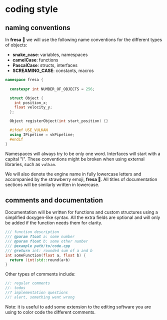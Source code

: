 # coding style

## naming conventions

In **fresa :strawberry:** we will use the following name conventions for the different types of objects:

- **snake_case**: variables, namespaces
- **camelCase**: functions
- **PascalCase**: structs, interfaces
- **SCREAMING_CASE**: constants, macros

```cpp
namespace fresa {
  
  constexpr int NUMBER_OF_OBJECTS = 256;

  struct Object {
    int position_x;
    float velocity_y;
  };

  Object registerObject(int start_position) {}

  #ifdef USE_VULKAN
  using IPipeline = vkPipeline;
  #endif
}
```

Namespaces will always try to be only one word. Interfaces will start with a capital "I". These conventions might be broken when using external libraries, such as `vulkan`.

We will also denote the engine name in fully lowercase letters and accompanied by the strawberry emoji, **fresa :strawberry:**. All titles of documentation sections will be similarly written in lowercase.

## comments and documentation

Documentation will be written for functions and custom structures using a simplified doxygen-like syntax. All the extra fields are optional and will only be added if the function needs them for clarity.

```cpp
/// function description
/// @param float a: some number
/// @param float b: some other number
/// @example path/to/code.cpp
/// @return int: rounded sum of a and b
int someFunction(float a, float b) {
  return (int)std::round(a+b)
}
```

Other types of comments include:

```cpp
//: regular comments
//- todos
//? implementation questions
//! alert, something went wrong
```

Note: it is useful to add some extension to the editing software you are using to color code the different comments.